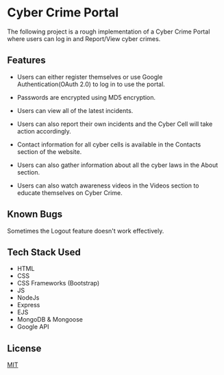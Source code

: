 # Cyber Crime Portal

The following project is a rough implementation of a Cyber Crime Portal where users can log in and Report/View cyber crimes.

## Features

- Users can either register themselves or use Google Authentication(OAuth 2.0) to log in to use the portal.

- Passwords are encrypted using MD5 encryption.

- Users can view all of the latest incidents.

- Users can also report their own incidents and the Cyber Cell will take action accordingly.

- Contact information for all cyber cells is available in the Contacts section of the website.

- Users can also gather information about all the cyber laws in the About section.

- Users can also watch awareness videos in the Videos section to educate themselves on Cyber Crime.

## Known Bugs

Sometimes the Logout feature doesn't work effectively.

## Tech Stack Used

- HTML
- CSS
- CSS Frameworks (Bootstrap)
- JS
- NodeJs
- Express
- EJS
- MongoDB & Mongoose
- Google API

## License
[MIT](https://choosealicense.com/licenses/mit/)
